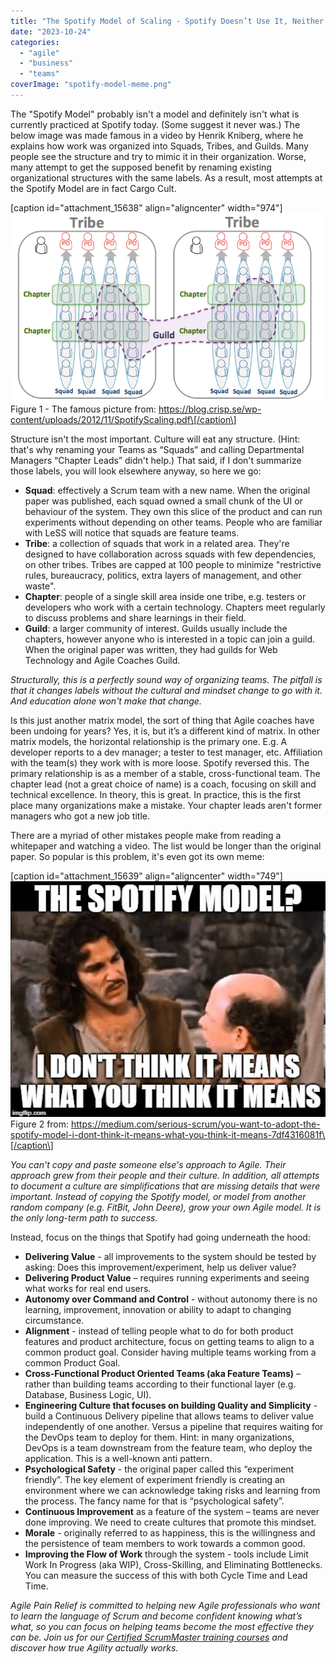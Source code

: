 ```yaml
---
title: "The Spotify Model of Scaling - Spotify Doesn’t Use It, Neither Should You"
date: "2023-10-24"
categories: 
  - "agile"
  - "business"
  - "teams"
coverImage: "spotify-model-meme.png"
---
```


The "Spotify Model" probably isn't a model and definitely isn't what is currently practiced at Spotify today. (Some suggest it never was.) The below image was made famous in a video by Henrik Kniberg, where he explains how work was organized into Squads, Tribes, and Guilds. Many people see the structure and try to mimic it in their organization. Worse, many attempt to get the supposed benefit by renaming existing organizational structures with the same labels. As a result, most attempts at the Spotify Model are in fact Cargo Cult.

\[caption id="attachment\_15638" align="aligncenter" width="974"\]![Spotify Scaling model image, credit Henrik Kniberg and Anders Ivarsson](images/spotify-scaling-model-credit-Kniberg-Ivarsson.png) Figure 1 - The famous picture from: https://blog.crisp.se/wp-content/uploads/2012/11/SpotifyScaling.pdf\[/caption\]

Structure isn't the most important. Culture will eat any structure. (Hint: that's why renaming your Teams as “Squads” and calling Departmental Managers “Chapter Leads” didn't help.) That said, if I don't summarize those labels, you will look elsewhere anyway, so here we go:

- **Squad**: effectively a Scrum team with a new name. When the original paper was published, each squad owned a small chunk of the UI or behaviour of the system. They own this slice of the product and can run experiments without depending on other teams. People who are familiar with LeSS will notice that squads are feature teams.
- **Tribe**: a collection of squads that work in a related area. They're designed to have collaboration across squads with few dependencies, on other tribes. Tribes are capped at 100 people to minimize "restrictive rules, bureaucracy, politics, extra layers of management, and other waste".
- **Chapter**: people of a single skill area inside one tribe, e.g. testers or developers who work with a certain technology. Chapters meet regularly to discuss problems and share learnings in their field.
- **Guild**: a larger community of interest. Guilds usually include the chapters, however anyone who is interested in a topic can join a guild. When the original paper was written, they had guilds for Web Technology and Agile Coaches Guild.

_Structurally, this is a perfectly sound way of organizing teams. The pitfall is that it changes labels without the cultural and mindset change to go with it. And education alone won't make that change._

Is this just another matrix model, the sort of thing that Agile coaches have been undoing for years? Yes, it is, but it’s a different kind of matrix. In other matrix models, the horizontal relationship is the primary one. E.g. A developer reports to a dev manager; a tester to test manager, etc. Affiliation with the team(s) they work with is more loose. Spotify reversed this. The primary relationship is as a member of a stable, cross-functional team. The chapter lead (not a great choice of name) is a coach, focusing on skill and technical excellence. In theory, this is great. In practice, this is the first place many organizations make a mistake. Your chapter leads aren't former managers who got a new job title.

There are a myriad of other mistakes people make from reading a whitepaper and watching a video. The list would be longer than the original paper. So popular is this problem, it's even got its own meme:

\[caption id="attachment\_15639" align="aligncenter" width="749"\]![spotify model meme](images/spotify-model-meme.png) Figure 2 from: https://medium.com/serious-scrum/you-want-to-adopt-the-spotify-model-i-dont-think-it-means-what-you-think-it-means-7df4316081f\[/caption\]

_You can't copy and paste someone else's approach to Agile. Their approach grew from their people and their culture. In addition, all attempts to document a culture are simplifications that are missing details that were important. Instead of copying the Spotify model, or model from another random company (e.g. FitBit, John Deere), grow your own Agile model. It is the only long-term path to success._

Instead, focus on the things that Spotify had going underneath the hood:

- **Delivering Value** - all improvements to the system should be tested by asking: Does this improvement/experiment, help us deliver value?
- **Delivering Product Value** – requires running experiments and seeing what works for real end users.
- **Autonomy over Command and Control** - without autonomy there is no learning, improvement, innovation or ability to adapt to changing circumstance.
- **Alignment** - instead of telling people what to do for both product features and product architecture, focus on getting teams to align to a common product goal. Consider having multiple teams working from a common Product Goal.
- **Cross-Functional Product Oriented Teams (aka Feature Teams)** – rather than building teams according to their functional layer (e.g. Database, Business Logic, UI).
- **Engineering Culture that focuses on building Quality and Simplicity** - build a Continuous Delivery pipeline that allows teams to deliver value independently of one another. Versus a pipeline that requires waiting for the DevOps team to deploy for them. Hint: in many organizations, DevOps is a team downstream from the feature team, who deploy the application. This is a well-known anti pattern.
- **Psychological Safety** - the original paper called this “experiment friendly”. The key element of experiment friendly is creating an environment where we can acknowledge taking risks and learning from the process. The fancy name for that is “psychological safety”.
- **Continuous Improvement** as a feature of the system – teams are never done improving. We need to create cultures that promote this mindset.
- **Morale** - originally referred to as happiness, this is the willingness and the persistence of team members to work towards a common good.
- **Improving the Flow of Work** through the system - tools include Limit Work In Progress (aka WIP), Cross-Skilling, and Eliminating Bottlenecks. You can measure the success of this with both Cycle Time and Lead Time.

_Agile Pain Relief is committed to helping new Agile professionals who want to learn the language of Scrum and become confident knowing what’s what, so you can focus on helping teams become the most effective they can be. Join us for our [Certified ScrumMaster training courses](/certified-scrummaster-csm-training) and discover how true Agility actually works._
